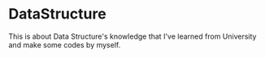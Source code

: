 # DataStructure

This is about Data Structure's knowledge that I've learned from University and make some codes by myself.
